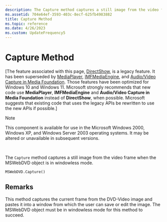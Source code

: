 ```yaml
---
description: The Capture method captures a still image from the video frame when the MSWebDVD object is in windowless mode.
ms.assetid: 704e64ef-3593-403c-8ecf-625fb4983882
title: Capture Method
ms.topic: reference
ms.date: 4/26/2023
ms.custom: UpdateFrequency5
---
```


# Capture Method

\[The feature associated with this page, [DirectShow](/windows/win32/directshow/directshow), is a legacy feature. It has been superseded by [MediaPlayer](/uwp/api/Windows.Media.Playback.MediaPlayer), [IMFMediaEngine](/windows/win32/api/mfmediaengine/nn-mfmediaengine-imfmediaengine), and [Audio/Video Capture in Media Foundation](windows/win32/medfound/audio-video-capture-in-media-foundation). Those features have been optimized for Windows 10 and Windows 11. Microsoft strongly recommends that new code use **MediaPlayer**, **IMFMediaEngine** and **Audio/Video Capture in Media Foundation** instead of **DirectShow**, when possible. Microsoft suggests that existing code that uses the legacy APIs be rewritten to use the new APIs if possible.\]

> [!Note]  
> This component is available for use in the Microsoft Windows 2000, Windows XP, and Windows Server 2003 operating systems. It may be altered or unavailable in subsequent versions.

 

The `Capture` method captures a still image from the video frame when the MSWebDVD object is in windowless mode.

``` syntax
MSWebDVD.Capture()
```

## Remarks

This method captures the current frame from the DVD-Video image and pastes it into a window from which the user can save or edit the image. The MSWebDVD object must be in windowless mode for this method to succeed.

 

 



